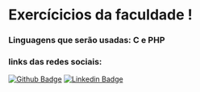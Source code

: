 # Exercícicios da faculdade !

### Linguagens que serão usadas: C e PHP

### links das redes sociais: 

[![Github Badge](https://img.shields.io/badge/-Github-000?style=flat-square&logo=Github&logoColor=white&link=https://github.com/kany27)](https://github.com/kany27)
[![Linkedin Badge](https://img.shields.io/badge/-LinkedIn-blue?style=flat-square&logo=Linkedin&logoColor=white&link=https://www.linkedin.com/in/kanydian-esteves-07b0531a7/)](https://www.linkedin.com/in/kanydian-esteves-07b0531a7/)


